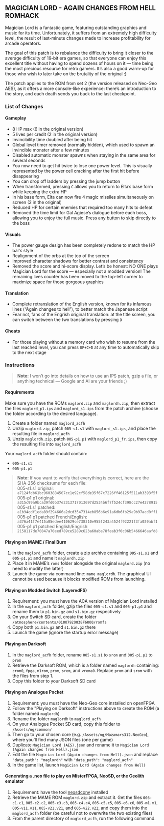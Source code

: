 ## MAGICIAN LORD - AGAIN CHANGES FROM HELL ROMHACK

Magician Lord is a fantastic game, featuring outstanding graphics and music for its time. Unfortunately, it suffers from an extremely high difficulty level, the result of last-minute changes made to increase profitability for arcade operators.

The goal of this patch is to rebalance the difficulty to bring it closer to the average difficulty of 16-bit era games, so that everyone can enjoy this excellent title without having to spend dozens of hours on it — time being the most precious resource for retro gamers. It’s also a good warm-up for those who wish to later take on the brutality of the original :)

The patch applies to the ROM from set 2 (the version released on Neo-Geo AES), as it offers a more console-like experience: there’s an introduction to the story, and each death sends you back to the last checkpoint.

### List of Changes

#### Gameplay
- 8 HP max (6 in the original version)
- 5 lives per credit (2 in the original version)
- Invincibility time doubled after being hit
- Global level timer removed (normally hidden), which used to spawn an invincible monster after a few minutes
- Disabled automatic monster spawns when staying in the same area for several seconds
- You now need to get hit twice to lose one power level. This is visually represented by the power cell cracking after the first hit before disappearing
- You can drop off ladders by pressing the jump button
- When transformed, pressing `C` allows you to return to Elta’s base form while keeping the extra HP
- In his base form, Elta can now fire 4 magic missiles simultaneously on screen (2 in the original)
- Reduced HP for certain enemies that required too many hits to defeat
- Removed the time limit for Gal Agiese’s dialogue before each boss, allowing you to enjoy the full music. Press any button to skip directly to the boss

#### Visuals
- The power gauge design has been completely redone to match the HP bar’s style
- Realignment of the orbs at the top of the screen
- Improved character shadows for better contrast and consistency
- Removed the score and hi-score display. Let’s be honest: NO ONE plays Magician Lord for the score — especially not a modded version! The remaining lives counter has been moved to the top-left corner to maximize space for those gorgeous graphics

#### Translation
- Complete retranslation of the English version, known for its infamous lines (“Again changes to hell”), to better match the Japanese script
- Fear not, fans of the Engrish original translation: at the title screen, you can switch between the two translations by pressing `D`

#### Cheats
- For those playing without a memory card who wish to resume from the last reached level, you can press `UP+C+D` at any time to automatically skip to the next stage

### Instructions

> **Note:** I won’t go into details on how to use an IPS patch, gzip a file, or anything technical — Google and AI are your friends ;)

#### Requirements
Make sure you have the ROMs `maglord.zip` and `maglordh.zip`, then extract the files `maglord_p1.ips` and `maglord_s1.ips` from the patch archive (choose the folder according to the desired language).

1. Create a folder named `maglord_acfh`
2. Unzip `maglord.zip`, patch `005-s1.s1` with `maglord_s1.ips`, and place the resulting file in `maglord_acfh`
3. Unzip `maglordh.zip`, patch `005-p1.p1` with `maglord_p1_fr.ips`, then copy the resulting file into `maglord_acfh`

Your `maglord_acfh` folder should contain:
- `005-s1.s1`
- `005-p1.p1`

> **Note:** If you want to verify that everything is correct, here are the SHA-256 checksums for each file:  
> 005-s1.s1 original: `a7124fdb61bc9603884507cc1e92cf58de35f67c7226ff46125f511ab3393f5f`  
> 005-p1.p1 original: `a315c99a9bca39fd0b37e2313717013697d2534b6f7f524cf398cc27e4278915`  
> 005-s1.s1 patched: `a1b94cdf1eda89f294666a2dcd3547314eb856b6e91a6db6fb29a9b97acd0ff1`  
> 005-p1.p1 patched French/English: `a376a41f7e415a05edee410629ce738310e955f243a4524f92221f3fa020abf1`  
> 005-p1.p1 patched English/Engrish: `2158117de70847a70eed789ce5289c623a60abe78feab3f0c06b5466646aafd8`

#### Playing on MAME / Final Burn
1. In the `maglord_acfh` folder, create a zip archive containing `005-s1.s1` and `005-p1.p1` and name it `maglordh.zip`
2. Place it in MAME’s `roms` folder alongside the original `maglord.zip` (no need to modify the latter)
3. Launch the game via command line: `mame maglordh`. The graphical UI cannot be used because it blocks modified ROMs from launching.

#### Playing on Modded Switch (LayeredFS)
1. Requirement: you must have the ACA version of Magician Lord installed
2. In the `maglord_acfh` folder, gzip the files `005-s1.s1` and `005-p1.p1` and rename them to `p1.bin.gz` and `s1.bin.gz` respectively
3. On your Switch SD card, create the folder `/atmosphere/contents/01007920038F6000/romfs`
4. Copy both `p1.bin.gz` and `s1.bin.gz` there
5. Launch the game (ignore the startup error message)

#### Playing on Darksoft
1. In the `maglord_acfh` folder, rename `005-s1.s1` to `srom` and `005-p1.p1` to `prom`
2. Retrieve the Darksoft ROM, which is a folder named `maglordh` containing: `crom0`, `fpga`, `m1rom`, `prom`, `srom`, and `vroma0`. Replace `prom` and `srom` with the files from step 1.
3. Copy this folder to your Darksoft SD card

#### Playing on Analogue Pocket
1. Requirement: you must have the Neo-Geo core installed on openFPGA
2. Follow the "Playing on Darksoft" instructions above to create the ROM (a folder named `maglordh`)
3. Rename the folder `maglordh` to `maglord_acfh`
4. On your Analogue Pocket SD card, copy this folder to `/Assets/ng/common/`
5. Then go to your chosen core (e.g. `/Assets/ng/Mazamars312.NeoGeo`), where you’ll find many JSON files (one per game)
6. Duplicate `Magician Lord (AES).json` and rename it to `Magician Lord (Again changes from Hell).json`
7. Edit the file `Magician Lord (Again changes from Hell).json` and replace `"data_path": "maglordh"` with `"data_path": "maglord_acfh"`
8. In the game list, launch `Magician Lord (Again changes from Hell)`

#### Generating a .neo file to play on MisterFPGA, NeoSD, or the Geolith emulator
1. Requirement: have the tool [neosdconv](https://github.com/city41/neosdconv) installed
2. Retrieve the MAME ROM `maglord.zip` and extract it. Get the files `005-c1.c1`, `005-c2.c2`, `005-c3.c3`, `005-c4.c4`, `005-c5.c5`, `005-c6.c6`, `005-m1.m1`, `005-v11.v11`, `005-v21.v21`, and `005-v22.v22`, and copy them into the `maglord_acfh` folder (be careful not to overwrite the two existing files)
3. From the parent directory of `maglord_acfh`, run the following command:  
